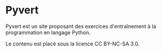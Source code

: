 # Pyvert

Pyvert est un site proposant des exercices d'entraînement à la programmation en langage Python.


Le contenu est placé sous la licence CC BY-NC-SA 3.0.
